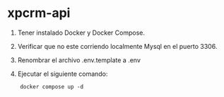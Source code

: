 # xpcrm-api

1. Tener instalado Docker y Docker Compose.

2. Verificar que no este corriendo localmente Mysql en el puerto 3306.

3. Renombrar el archivo .env.template a .env

4. Ejecutar el siguiente comando:

```
    docker compose up -d
```
